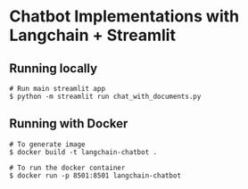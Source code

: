# Chatbot Implementations with Langchain + Streamlit

## Running locally
```shell
# Run main streamlit app
$ python -m streamlit run chat_with_documents.py
```

## Running with Docker
```shell
# To generate image
$ docker build -t langchain-chatbot .

# To run the docker container
$ docker run -p 8501:8501 langchain-chatbot
```
